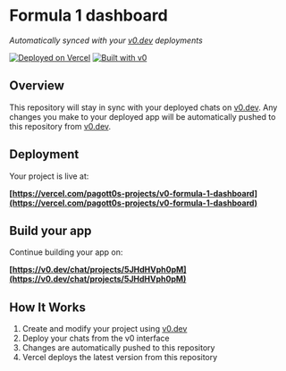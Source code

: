 # Formula 1 dashboard

*Automatically synced with your [v0.dev](https://v0.dev) deployments*

[![Deployed on Vercel](https://img.shields.io/badge/Deployed%20on-Vercel-black?style=for-the-badge&logo=vercel)](https://vercel.com/pagott0s-projects/v0-formula-1-dashboard)
[![Built with v0](https://img.shields.io/badge/Built%20with-v0.dev-black?style=for-the-badge)](https://v0.dev/chat/projects/5JHdHVph0pM)

## Overview

This repository will stay in sync with your deployed chats on [v0.dev](https://v0.dev).
Any changes you make to your deployed app will be automatically pushed to this repository from [v0.dev](https://v0.dev).

## Deployment

Your project is live at:

**[https://vercel.com/pagott0s-projects/v0-formula-1-dashboard](https://vercel.com/pagott0s-projects/v0-formula-1-dashboard)**

## Build your app

Continue building your app on:

**[https://v0.dev/chat/projects/5JHdHVph0pM](https://v0.dev/chat/projects/5JHdHVph0pM)**

## How It Works

1. Create and modify your project using [v0.dev](https://v0.dev)
2. Deploy your chats from the v0 interface
3. Changes are automatically pushed to this repository
4. Vercel deploys the latest version from this repository